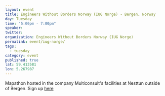 ```yaml
---
layout: event
title: Engineers Without Borders Norway (IUG Norge) - Bergen, Norway
day: Tuesday
time: "5:00pm - 7:00pm"
speaker:  
twitter: 
organization: Engineers Without Borders Norway (IUG Norge)
permalink: event/iug-norge/
tags: 
  - tuesday
category: event
published: true
lat: 59.413581
lon: 5.267987
---
```

Mapathon hosted in the company Multiconsult's facilities at Nesttun outside of Bergen. 
Sign up [here](http://www.iug.no/)
